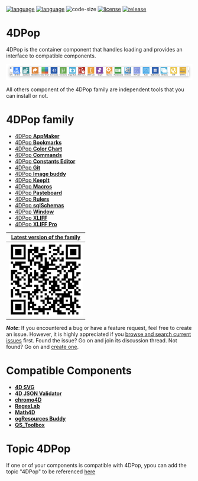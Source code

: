 [![language](https://img.shields.io/static/v1?label=language&message=4d&color=blue)](https://developer.4d.com/)
[![language](https://img.shields.io/github/languages/top/vdelachaux/4DPop.svg)](https://developer.4d.com/)
![code-size](https://img.shields.io/github/languages/code-size/vdelachaux/4DPop.svg)
[![license](https://img.shields.io/github/license/vdelachaux/4DPop)](LICENSE)
[![release](https://img.shields.io/github/v/release/vdelachaux/4DPop?include_prereleases)](https://github.com/vdelachaux/4DPop/releases/latest)

# 4DPop

4DPop is the container component that handles loading and provides an interface to compatible components.

<img src="./assets/4DPop.png">

All others component of the 4DPop family are independent tools that you can install or not.

# 4DPop family

* [4DPop **AppMaker**](https://github.com/vdelachaux/4DPop-AppMaker)
* [4DPop **Bookmarks**](https://github.com/vdelachaux/4DPop-Bookmarks)
* [4DPop **Color Chart**](https://github.com/vdelachaux/4DPop-ColorChart)
* [4DPop **Commands**](https://github.com/vdelachaux/4DPop-Commands)
* [4DPop **Constants Editor**](https://github.com/vdelachaux/4DPop-Constants-Editor)
* [4DPop **Git**](https://vdelachaux.github.io/4DPop-Git/)
* [4DPop **Image buddy**](https://github.com/vdelachaux/4DPop-Image-Buddy)
* [4DPop **KeepIt**](https://github.com/vdelachaux/4DPop-KeepIt)
* [4DPop **Macros**](https://github.com/vdelachaux/4DPop-Macros)
* [4DPop **Pasteboard**](https://github.com/vdelachaux/4DPop-Pasteboard)
* [4DPop **Rulers**](https://github.com/vdelachaux/4DPop-Rulers)
* [4DPop **sqlSchemas**](https://github.com/vdelachaux/4DPop-sqlSchemas)
* [4DPop **Window**](https://github.com/vdelachaux/4DPop-Window)
* [4DPop **XLIFF**](https://github.com/vdelachaux/4DPop-XLIFF)
* [4DPop **XLIFF Pro**](https://vdelachaux.github.io/4DPop-XLIFF-Pro/)

|[Latest version of the family](https://github.com/vdelachaux/4DPop/releases/latest)|
|:----------------:|
|<img src="assets/latestQR.jpg" alt="QR code" title="QR code" width="200"/>|

***Note***: If you encountered a bug or have a feature request, feel free to create an issue.
However, it is highly appreciated if you <a href="https://github.com/milke/4DPop/issues">browse and search current issues</a> first.
Found the issue? Go on and join its discussion thread.
Not found? Go on and <a href="https://github.com/milke/4DPop/issues/new">create one</a>.

# Compatible Components

* [**4D SVG**](https://doc.4d.com/4Dv18/4D/18/4D-SVG-Component.100-4611717.en.html)
* [**4D JSON Validator**](https://github.com/AdrienCagniant/4DPop-JSON-Validator)
* [**chromo4D**](https://forums.4d.com/Post/EN/1576084/1/1576085#1576085)
* [**RegexLab**](https://github.com/AJARProject/AJ_Tools_Regex)
* [**Math4D**](https://forums.4d.com/Post/EN/31847250/1/31847251#31847251)
* [**ogResources Buddy**](https://www.protee.org/index.php/en/download-en/4d-free-bonus)
* [**QS_Toolbox**](https://association-qualisoft.eu/qs_toolbox-description/)

# Topic 4DPop
If one or of your components is compatible with 4DPop, ypou can add the topic "4DPop" to be referenced [here](https://github.com/topics/4dpop)
